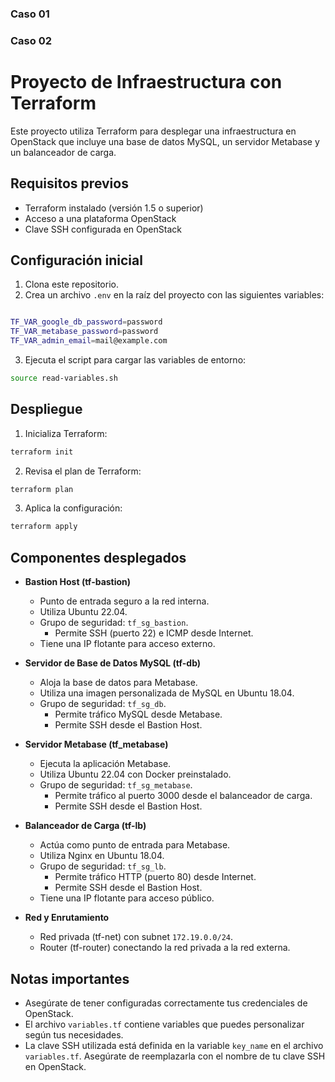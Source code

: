 ### Caso 01

### Caso 02
# Proyecto de Infraestructura con Terraform

Este proyecto utiliza Terraform para desplegar una infraestructura en OpenStack que incluye una base de datos MySQL, un servidor Metabase y un balanceador de carga.

## Requisitos previos

- Terraform instalado (versión 1.5 o superior)
- Acceso a una plataforma OpenStack
- Clave SSH configurada en OpenStack

## Configuración inicial

1. Clona este repositorio.
2. Crea un archivo `.env` en la raíz del proyecto con las siguientes variables:

```bash

TF_VAR_google_db_password=password
TF_VAR_metabase_password=password
TF_VAR_admin_email=mail@example.com
```

3. Ejecuta el script para cargar las variables de entorno:

```bash
source read-variables.sh
```

## Despliegue

1. Inicializa Terraform:
```bash
terraform init
```
2. Revisa el plan de Terraform:
```bash
terraform plan
```
3. Aplica la configuración:
```bash
terraform apply
```

## Componentes desplegados

- **Bastion Host (tf-bastion)**
  - Punto de entrada seguro a la red interna.
  - Utiliza Ubuntu 22.04.
  - Grupo de seguridad: `tf_sg_bastion`.
    - Permite SSH (puerto 22) e ICMP desde Internet.
  - Tiene una IP flotante para acceso externo.

- **Servidor de Base de Datos MySQL (tf-db)**
  - Aloja la base de datos para Metabase.
  - Utiliza una imagen personalizada de MySQL en Ubuntu 18.04.
  - Grupo de seguridad: `tf_sg_db`.
    - Permite tráfico MySQL desde Metabase.
    - Permite SSH desde el Bastion Host.

- **Servidor Metabase (tf_metabase)**
  - Ejecuta la aplicación Metabase.
  - Utiliza Ubuntu 22.04 con Docker preinstalado.
  - Grupo de seguridad: `tf_sg_metabase`.
    - Permite tráfico al puerto 3000 desde el balanceador de carga.
    - Permite SSH desde el Bastion Host.

- **Balanceador de Carga (tf-lb)**
  - Actúa como punto de entrada para Metabase.
  - Utiliza Nginx en Ubuntu 18.04.
  - Grupo de seguridad: `tf_sg_lb`.
    - Permite tráfico HTTP (puerto 80) desde Internet.
    - Permite SSH desde el Bastion Host.
  - Tiene una IP flotante para acceso público.

- **Red y Enrutamiento**
  - Red privada (tf-net) con subnet `172.19.0.0/24`.
  - Router (tf-router) conectando la red privada a la red externa.


## Notas importantes

- Asegúrate de tener configuradas correctamente tus credenciales de OpenStack.
- El archivo `variables.tf` contiene variables que puedes personalizar según tus necesidades.
- La clave SSH utilizada está definida en la variable `key_name` en el archivo `variables.tf`. Asegúrate de reemplazarla con el nombre de tu clave SSH en OpenStack.




    